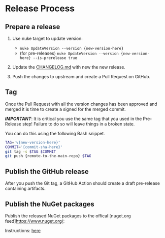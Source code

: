 # Release Process

## Prepare a release

1. Use nuke target to update version:

    - `nuke UpdateVersion --version {new-version-here}`
    - (for pre-releases)
      `nuke UpdateVersion --version {new-version-here} --is-prerelease true`

2. Update the [CHANGELOG.md](CHANGELOG.md) with new the new release.
3. Push the changes to upstream and create a Pull Request on GitHub.

## Tag

Once the Pull Request with all the version changes has been approved and merged
it is time to create a signed for the merged commit.

***IMPORTANT***: It is critical you use the same tag
that you used in the Pre-Release step!
Failure to do so will leave things in a broken state.

You can do this using the following Bash snippet.

```bash
TAG='v{new-version-here}'
COMMIT='{commit-sha-here}'
git tag -s $TAG $COMMIT
git push {remote-to-the-main-repo} $TAG
```

## Publish the GitHub release

After you push the Git tag, a GitHub Action should create a draft pre-release
containing artifacts.

## Publish the NuGet packages

Publish the released NuGet packages to the offical [nuget.org feed]<https://www.nuget.org/>:

Instructions: [here](https://docs.microsoft.com/en-us/nuget/nuget-org/publish-a-package)
